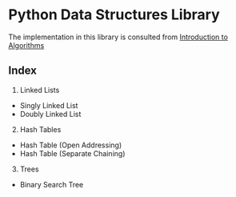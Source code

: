 # Python Data Structures Library

The implementation in this library is consulted from [Introduction to Algorithms](https://www.amazon.com/Introduction-Algorithms-3rd-MIT-Press/dp/0262033844)

## Index

1. Linked Lists

- Singly Linked List
- Doubly Linked List

2. Hash Tables

- Hash Table (Open Addressing)
- Hash Table (Separate Chaining)

3. Trees

- Binary Search Tree
